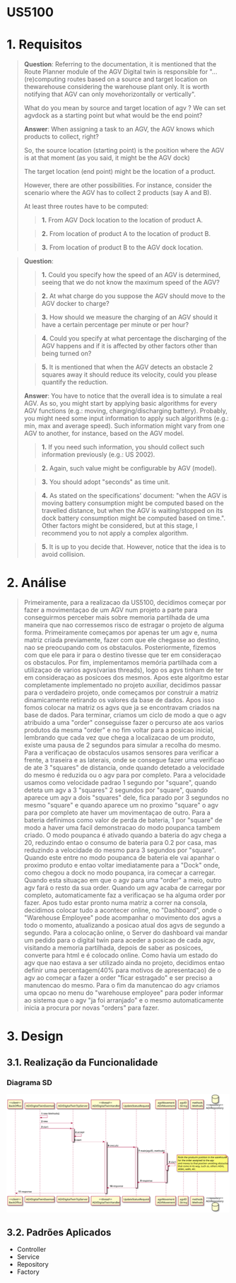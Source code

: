 US5100
=======================================


# 1. Requisitos

> **Question**: Referring to the documentation, it is mentioned that the Route Planner module of the AGV Digital twin is responsible for "... (re)computing routes based on a source and target location on thewarehouse considering the warehouse plant only. It is worth notifying that AGV can only movehorizontally or vertically".
>
> What do you mean by source and target location of agv ? We can set agvdock as a starting point but what would be the end point?
>
> **Answer**: When assigning a task to an AGV, the AGV knows which products to collect, right?
>
> So, the source location (starting point) is the position where the AGV is at that moment (as you said, it might be the AGV dock)
>
> The target location (end point) might be the location of a product.
>
> However,  there are other possibilities.
> For instance, consider the scenario where the AGV has to collect 2 products (say A and B).
>
>At least three routes have to be computed:
>
>> **1.** From AGV Dock location to the location of product A.
>
>> **2.** From location of product A to the location of product B.
>
>> **3.** From location of product B to the AGV dock location.

> **Question**: 
>
>>**1.** Could you specify how the speed of an AGV is determined, seeing that we do not know the maximum speed of the AGV? 
>
>>**2.** At what charge do you suppose the AGV should move to the AGV docker to charge?
>
>>**3.** How should we measure the charging of an AGV should it have a certain percentage per minute or per hour?
>
>>**4.** Could you specify at what percentage the discharging of the AGV happens and if it is affected by other factors other than being turned on?
>
>>**5.** It is mentioned that when the AGV detects an obstacle 2 squares away it should reduce its velocity, could you please quantify the reduction.
>
> **Answer**: 
>You have to notice that the overall idea is to simulate a real AGV. As so, you might start by applying basic algorithms for every AGV functions (e.g.: moving, charging/discharging battery). Probably, you might need some input information to apply such algorithms (e.g.: min, max and average speed). Such information might vary from one AGV to another, for instance, based on the AGV model.  
>
>>**1.** If you need such information, you should collect such information previously (e.g.: US 2002).
>
>>**2.** Again, such value might be configurable by AGV (model).
>
>>**3.** You should adopt "seconds" as time unit.
>
>>**4.** As stated on the specifications' document: "when the AGV is moving battery consumption might be computed based on the travelled distance, but when the AGV is waiting/stopped on its dock battery consumption might be computed based on time.". Other factors might be considered, but at this stage, I recommend you to not apply a complex algorithm.
>
>>**5.** It is up to you decide that. However, notice that the idea is to avoid collision.

# 2. Análise

> Primeiramente, para a realizacao da US5100, decidimos começar por fazer a movimentaçao de um AGV num projeto a parte para conseguirmos perceber mais sobre memoria partilhada
de uma maneira que nao corressemos risco de estragar o projeto de alguma forma. Primeiramente começamos por apenas ter um agv e, numa matriz criada previamente, fazer com que 
ele chegasse ao destino, nao se preocupando com os obstaculos. Posteriormente, fizemos com que ele para ir para o destino tivesse que ter em consideraçao os obstaculos. Por fim,
implementamos memória partilhada com a utilizaçao de varios agvs(varias threads), logo os agvs tinham de ter em consideraçao as posicoes dos mesmos. Apos este algoritmo estar
completamente implementado no projeto auxiliar, decidimos passar para o verdadeiro projeto, onde começamos por construir a matriz dinamicamente retirando os valores da base de
dados. Apos isso fomos colocar na matriz os agvs que ja se encontravam criados na base de dados. Para terminar, criamos um ciclo de modo a que o agv atribuido a uma "order" 
conseguisse fazer o percurso ate aos varios produtos da mesma "order" e no fim voltar para a posicao inicial, lembrando que cada vez que chega a localizacao de um produto,
existe uma pausa de 2 segundos para simular a recolha do mesmo.
Para a verificaçao de obstaculos usamos sensores para verificar a frente, a traseira e as laterais, onde se consegue fazer uma verificao de ate 3 "squares" de distancia, onde
quando detetado a velocidade do mesmo é reduzida ou o agv para por completo. Para a velocidade usamos como velocidade padrao 1 segundo por "square", quando deteta um agv a 3 "squares" 2 segundos por "square",
quando aparece um agv a dois "squares" dele, fica parado por 3 segundos no mesmo "square" e quando aparece um no proximo "square" o agv para por completo ate haver um movimentaçao de outro. 
Para a bateria definimos como valor de perda de bateria, 1 por "square" de modo a haver uma facil demonstracao do modo poupanca tambem criado. O modo poupanca é ativado
quando a bateria do agv chega a 20, reduzindo entao o consumo de bateria para 0.2 por casa, mas reduzindo a velocidade do mesmo para 3 segundos por "square". Quando este entre no
modo poupanca de bateria ele vai apanhar o proximo produto e entao voltar imediatamente para a "Dock" onde, como chegou a dock no modo poupanca, ira começar a carregar. Quando
esta situaçao em que o agv para uma "order" a meio, outro agv fará o resto da sua order. Quando um agv acaba de carregar por completo, automaticamente faz a verificaçao se 
ha alguma order por fazer.
Apos tudo estar pronto numa matriz a correr na consola, decidimos colocar tudo a acontecer online, no "Dashboard", onde o "Warehouse Employee" pode acompanhar o movimento 
dos agvs a todo o momento, atualizando a posicao atual dos agvs de segundo a segundo. Para a colocação online, o Server do dashboard vai mandar um pedido para o digital twin
para aceder a posicao de cada agv, visitando a memoria partilhada, depois de saber as posicoes, converte para html e é colocado online.
Como havia um estado do agv que nao estava a ser utilizado ainda no projeto, decidimos entao definir uma percentagem(40% para motivos de apresentacao) de o agv ao começar a fazer a order "ficar estragado" e 
ser preciso a manutencao do mesmo. Para o fim da manutencao do agv criamos uma opcao no menu do "warehouse employee" para poder informar ao sistema que o agv "ja foi arranjado" e o mesmo automaticamente
inicia a procura por novas "orders" para fazer.

# 3. Design

## 3.1. Realização da Funcionalidade

### Diagrama SD
![US5001_SD](US5100_SD.svg)

## 3.2. Padrões Aplicados
- Controller
- Service
- Repository
- Factory